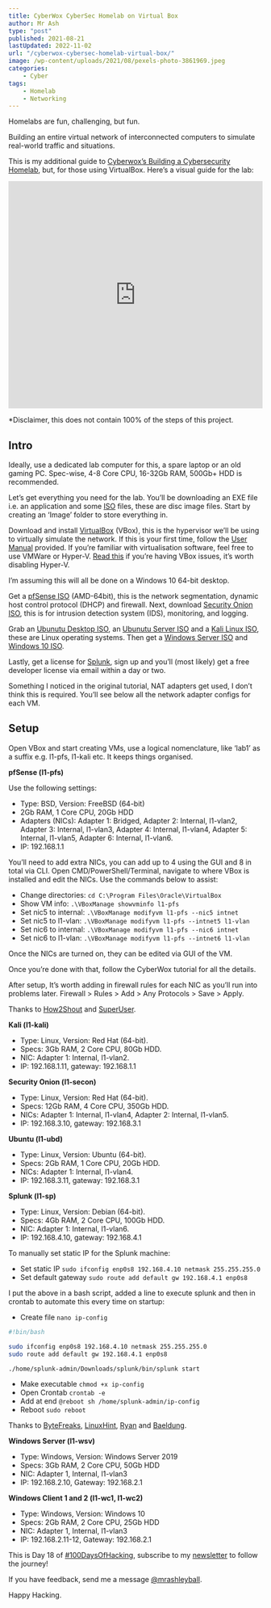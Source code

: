 ```yaml
---
title: CyberWox CyberSec Homelab on Virtual Box
author: Mr Ash
type: "post"
published: 2021-08-21
lastUpdated: 2022-11-02
url: "/cyberwox-cybersec-homelab-virtual-box/"
image: /wp-content/uploads/2021/08/pexels-photo-3861969.jpeg
categories:
    - Cyber
tags:
    - Homelab
    - Networking
---
```


<!-- <iframe frameborder="0" height="102px" loading="lazy" scrolling="no" src="https://anchor.fm/mrashleyball/embed/episodes/CyberWoxs-Cyber-Sec-Homelab-On-Virtual-Box-e16j8bl" width="400px"></iframe> -->

Homelabs are fun, challenging, but fun.

Building an entire virtual network of interconnected computers to simulate real-world traffic and situations.

This is my additional guide to [Cyberwox’s Building a Cybersecurity Homelab](https://www.cyberwoxacademy.com/post/building-a-cybersecurity-homelab), but, for those using VirtualBox. Here’s a visual guide for the lab:

<iframe height="450" loading="lazy" src="https://whimsical.com/embed/7i8mayV9TtRetih9DFJoEt@2Ux7TurymNKHZLzUBNqw" style="border:none" width="100%"></iframe>

\*Disclaimer, this does not contain 100% of the steps of this project.

## Intro

Ideally, use a dedicated lab computer for this, a spare laptop or an old gaming PC. Spec-wise, 4-8 Core CPU, 16-32Gb RAM, 500Gb+ HDD is recommended.

Let’s get everything you need for the lab. You’ll be downloading an EXE file i.e. an application and some [ISO](https://www.lifewire.com/iso-file-2625923) files, these are disc image files. Start by creating an ‘Image’ folder to store everything in.

Download and install [VirtualBox](https://virtualbox.org/) (VBox), this is the hypervisor we’ll be using to virtually simulate the network. If this is your first time, follow the [User Manual](https://www.virtualbox.org/manual/UserManual.html) provided. If you’re familiar with virtualisation software, feel free to use VMWare or Hyper-V. [Read this](https://appuals.com/fix-virtualbox-not-showing-64-bit-windows-10/) if you’re having VBox issues, it’s worth disabling Hyper-V.

I’m assuming this will all be done on a Windows 10 64-bit desktop.

Get a [pfSense ISO](https://www.pfsense.org/download/) (AMD-64bit), this is the network segmentation, dynamic host control protocol (DHCP) and firewall. Next, download [Security Onion ISO](https://github.com/Security-Onion-Solutions/securityonion/blob/master/VERIFY_ISO.md), this is for intrusion detection system (IDS), monitoring, and logging.

Grab an [Ubunutu Desktop ISO](https://ubuntu.com/download/desktop), an [Ubunutu Server ISO](https://ubuntu.com/download/server) and a [Kali Linux ISO](https://www.offensive-security.com/kali-linux-vm-vmware-virtualbox-image-download/), these are Linux operating systems. Then get a [Windows Server ISO](https://www.microsoft.com/en-us/evalcenter/evaluate-windows-server-2019) and [Windows 10 ISO](https://www.microsoft.com/en-us/evalcenter/evaluate-windows-10-enterprise).

Lastly, get a license for [Splunk](https://dev.splunk.com/enterprise/), sign up and you’ll (most likely) get a free developer license via email within a day or two.

Something I noticed in the original tutorial, NAT adapters get used, I don’t think this is required. You’ll see below all the network adapter configs for each VM.

## Setup

Open VBox and start creating VMs, use a logical nomenclature, like ‘lab1’ as a suffix e.g. l1-pfs, l1-kali etc. It keeps things organised.

**pfSense (l1-pfs)**

Use the following settings:

- Type: BSD, Version: FreeBSD (64-bit)
- 2Gb RAM, 1 Core CPU, 20Gb HDD
- Adapters (NICs): Adapter 1: Bridged, Adapter 2: Internal, l1-vlan2, Adapter 3: Internal, l1-vlan3, Adapter 4: Internal, l1-vlan4, Adapter 5: Internal, l1-vlan5, Adapter 6: Internal, l1-vlan6.
- IP: 192.168.1.1

You’ll need to add extra NICs, you can add up to 4 using the GUI and 8 in total via CLI. Open CMD/PowerShell/Terminal, navigate to where VBox is installed and edit the NICs. Use the commands below to assist:

- Change directories: `cd C:\Program Files\Oracle\VirtualBox`
- Show VM info: `.\VBoxManage showvminfo l1-pfs`
- Set nic5 to internal: `.\VBoxManage modifyvm l1-pfs --nic5 intnet`
- Set nic5 to l1-vlan: `.\VBoxManage modifyvm l1-pfs --intnet5 l1-vlan`
- Set nic6 to internal: `.\VBoxManage modifyvm l1-pfs --nic6 intnet`
- Set nic6 to l1-vlan: `.\VBoxManage modifyvm l1-pfs --intnet6 l1-vlan`

Once the NICs are turned on, they can be edited via GUI of the VM.

Once you’re done with that, follow the CyberWox tutorial for all the details.

After setup, It’s worth adding in firewall rules for each NIC as you’ll run into problems later. Firewall &gt; Rules &gt; Add &gt; Any Protocols &gt; Save &gt; Apply.

Thanks to [How2Shout](https://www.how2shout.com/how-to/install-pfsense-virtualbox-linux-vmware-player.html) and [SuperUser](https://superuser.com/questions/749978/trouble-setting-up-more-than-4-network-adapters-in-virtualbox-xp-guest).

**Kali (l1-kali)**

- Type: Linux, Version: Red Hat (64-bit).
- Specs: 3Gb RAM, 2 Core CPU, 80Gb HDD.
- NIC: Adapter 1: Internal, l1-vlan2.
- IP: 192.168.1.11, gateway: 192.168.1.1

**Security Onion (l1-secon)**

- Type: Linux, Version: Red Hat (64-bit).
- Specs: 12Gb RAM, 4 Core CPU, 350Gb HDD.
- NICs: Adapter 1: Internal, l1-vlan4, Adapter 2: Internal, l1-vlan5.
- IP: 192.168.3.10, gateway: 192.168.3.1

**Ubuntu (l1-ubd)**

- Type: Linux, Version: Ubuntu (64-bit).
- Specs: 2Gb RAM, 1 Core CPU, 20Gb HDD.
- NICs: Adapter 1: Internal, l1-vlan4.
- IP: 192.168.3.11, gateway: 192.168.3.1

**Splunk (l1-sp)**

- Type: Linux, Version: Debian (64-bit).
- Specs: 4Gb RAM, 2 Core CPU, 100Gb HDD.
- NIC: Adapter 1: Internal, l1-vlan6.
- IP: 192.168.4.10, gateway: 192.168.4.1

To manually set static IP for the Splunk machine:

- Set static IP `sudo ifconfig enp0s8 192.168.4.10 netmask 255.255.255.0`
- Set default gateway `sudo route add default gw 192.168.4.1 enp0s8`

I put the above in a bash script, added a line to execute splunk and then in crontab to automate this every time on startup:

- Create file `nano ip-config`

```bash
#!bin/bash

sudo ifconfig enp0s8 192.168.4.10 netmask 255.255.255.0
sudo route add default gw 192.168.4.1 enp0s8

./home/splunk-admin/Downloads/splunk/bin/splunk start
```

- Make executable `chmod +x ip-config`
- Open Crontab `crontab -e`
- Add at end `@reboot sh /home/splunk-admin/ip-config`
- Reboot `sudo reboot`

Thanks to [ByteFreaks](https://bytefreaks.net/gnulinux/how-to-set-a-static-ip-address-from-the-command-line-in-gnulinux-using-ifconfig-and-route), [LinuxHint](https://linuxhint.com/debian_etc_network_interfaces/), [Ryan](https://ryanstutorials.net/bash-scripting-tutorial/bash-script.php) and [Baeldung](https://www.baeldung.com/linux/run-script-on-startup).

**Windows Server (l1-wsv)**

- Type: Windows, Version: Windows Server 2019
- Specs: 3Gb RAM, 2 Core CPU, 50Gb HDD
- NIC: Adapter 1, Internal, l1-vlan3
- IP: 192.168.2.10, Gateway: 192.168.2.1

**Windows Client 1 and 2 (l1-wc1, l1-wc2)**

- Type: Windows, Version: Windows 10
- Specs: 2Gb RAM, 2 Core CPU, 25Gb HDD
- NIC: Adapter 1, Internal, l1-vlan3
- IP: 192.168.2.11-12, Gateway: 192.168.2.1

This is Day 18 of [\#100DaysOfHacking](https://mrash.co/100daysofhacking/), subscribe to my [newsletter](https://go.mrash.co/newsletter) to follow the journey!

If you have feedback, send me a message [@mrashleyball](https://twitter.com/mrashleyball).

Happy Hacking.